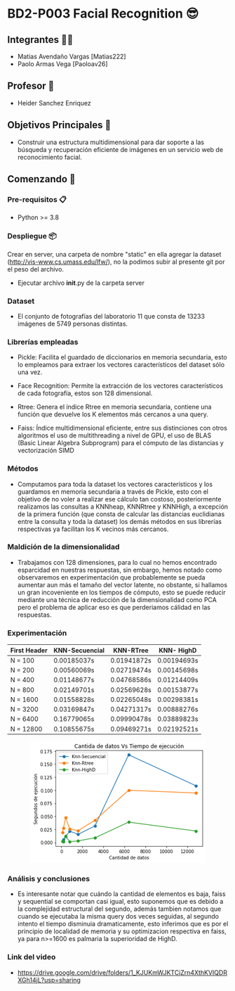 # BD2-P003 Facial Recognition 😎

## Integrantes 🙋‍♂️
- Matias Avendaño Vargas  [Matias222]
- Paolo Armas Vega [Paoloav26]

## Profesor 🦾
- Heider Sanchez Enriquez

## Objetivos Principales 🎯
- Construir una estructura multidimensional para dar soporte a las búsqueda y 
recuperación eficiente de imágenes en un servicio web de reconocimiento facial.

## Comenzando 🚀
### Pre-requisitos 📋
- Python >= 3.8
### Despliegue 📦
 Crear en server, una carpeta de nombre "static" en ella agregar la dataset (http://vis-www.cs.umass.edu/lfw/), no la podimos subir al presente git por el peso del archivo. <br />
- Ejecutar archivo __init__.py de la carpeta server
### Dataset
- El conjunto de fotografías del laboratorio 11 que consta de 13233 imágenes de 5749 personas distintas.
### Librerías empleadas
- Pickle: Facilita el guardado de diccionarios en memoria secundaria, esto lo empleamos para extraer los vectores característicos del dataset sólo una vez. <br />

- Face Recognition: Permite la extracción de los vectores característicos de cada fotografía, estos son 128 dimensional. <br />

- Rtree: Genera el índice Rtree en memoria secundaria, contiene una función que devuelve los K elementos más cercanos a una query.  <br />

- Faiss: Índice multidimensional eficiente, entre sus distinciones con otros algoritmos el uso de multithreading a nivel de GPU, el uso de BLAS (Basic Linear Algebra Subprogram) para el cómputo de las distancias y vectorización SIMD 

### Métodos
- Computamos para toda la dataset los vectores característicos y los guardamos en memoria secundaria a través de Pickle, esto con el objetivo de no voler a realizar ese cálculo tan costoso, posteriormente realizamos las consultas a KNNheap, KNNRtree y KNNHigh, a excepción de la primera función (que consta de calcular las distancias euclidianas entre la consulta y toda la dataset) los demás métodos en sus librerías respectivas ya facilitan los K vecinos más cercanos.

### Maldición de la dimensionalidad
- Trabajamos con 128 dimensiones, para lo cual no hemos encontrado esparcidad en nuestras respuestas, sin embargo, hemos notado como observaremos en experimentación que probablemente se pueda aumentar aun más el tamaño del vector latente, no obstante, si hallamos un gran incoveniente en los tiempos de cómputo, esto se puede reducir mediante una técnica de reducción de la dimensionalidad como PCA pero el problema de aplicar eso es que perderiamos cálidad en las respuestas.

### Experimentación

<div align="center">
 
| First Header  | KNN-Secuencial | KNN-RTree | KNN- HighD |
| ------------- | ------------- | ------------- | ------------- |
| N = 100       |      0.00185037s         |      0.01941872s         |     0.00194693s          |
| N = 200       |       0.00560069s        |         0.02719474s      |       0.00145698s        |
| N = 400       |        0.01148677s       |         0.04768586s      |       0.01214409s        |
| N = 800       |       0.02149701s        |        0.02569628s       |         0.00153877s      |
| N = 1600      |      0.01558828s         |         0.02265048s      |         0.00298381s      |
| N = 3200      |        0.03169847s       |      0.04271317s         |        0.00888276s       |
| N = 6400      |      0.16779065s         |         0.09990478s      |        0.03889823s       |
| N = 12800     |       0.10855675s        |         0.09469271s      |        0.02192521s       |


![](experimentacion/output.png)
 
 </div>
 
 ### Análisis y conclusiones
 - Es interesante notar que cuándo la cantidad de elementos es baja, faiss y sequential se comportan casi igual, esto suponemos que es debido a la complejidad estructural del segundo, además tambien notamos que cuando se ejecutaba la misma query dos veces seguidas, al segundo intento el tiempo disminuia dramaticamente, esto inferimos que es por el principio de localidad de memoria y su optimizacion respectiva en faiss, ya para n>=1600 es palmaria la superioridad de HighD.

### Link del video
- https://drive.google.com/drive/folders/1_KJUKmWJKTCjZrn4XthKVIQDRXGh14jL?usp=sharing
